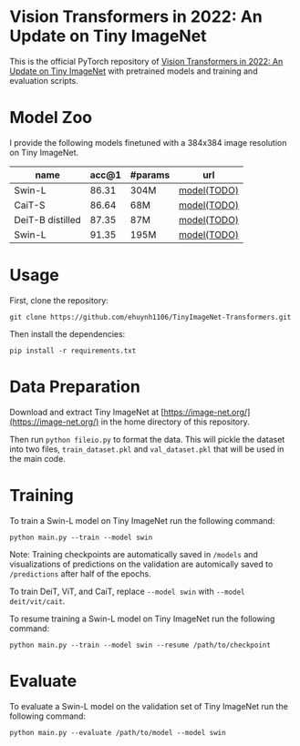 # Vision Transformers in 2022: An Update on Tiny ImageNet
This is the official PyTorch repository of [Vision Transformers in 2022: An Update on Tiny ImageNet](report.pdf) with pretrained models and training and evaluation scripts.

# Model Zoo
I provide the following models finetuned with a 384x384 image resolution on Tiny ImageNet.

| name | acc@1 | #params | url |
| --- | --- | --- | --- |
| Swin-L | 86.31 | 304M | [model(TODO)](todo) |
| CaiT-S | 86.64 | 68M | [model(TODO)](todo) |
| DeiT-B distilled | 87.35 | 87M | [model(TODO)](todo) |
| Swin-L | 91.35 | 195M | [model(TODO)](todo) |

# Usage

First, clone the repository:
```
git clone https://github.com/ehuynh1106/TinyImageNet-Transformers.git
```

Then install the dependencies:
```
pip install -r requirements.txt
```

# Data Preparation
Download and extract Tiny ImageNet at [https://image-net.org/](https://image-net.org/) in the home directory of this repository.

Then run `python fileio.py` to format the data. This will pickle the dataset into two files, `train_dataset.pkl` and `val_dataset.pkl` that will be used in the main code.

# Training
To train a Swin-L model on Tiny ImageNet run the following command:
```
python main.py --train --model swin
```
Note: Training checkpoints are automatically saved in `/models` and visualizations of predictions on the validation are automically saved to `/predictions` after half of the epochs.

To train DeiT, ViT, and CaiT, replace `--model swin` with `--model deit/vit/cait`.

To resume training a Swin-L model on Tiny ImageNet run the following command:
```
python main.py --train --model swin --resume /path/to/checkpoint
```

# Evaluate
To evaluate a Swin-L model on the validation set of Tiny ImageNet run the following command:
```
python main.py --evaluate /path/to/model --model swin
```